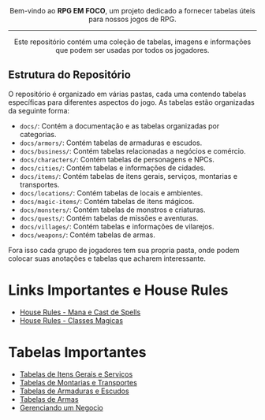 <center> Bem-vindo ao <b>RPG EM FOCO</b>, um projeto dedicado a fornecer tabelas úteis para nossos jogos de RPG.</center>
<hr>
<center> Este repositório contém uma coleção de tabelas, imagens e informações que podem ser usadas por todos os jogadores. </center>

## Estrutura do Repositório

O repositório é organizado em várias pastas, cada uma contendo tabelas específicas para diferentes aspectos do jogo. As tabelas estão organizadas da seguinte forma:

* `docs/`: Contém a documentação e as tabelas organizadas por categorias.
* `docs/armors/`: Contém tabelas de armaduras e escudos.
* `docs/business/`: Contém tabelas relacionadas a negócios e comércio.
* `docs/characters/`: Contém tabelas de personagens e NPCs.
* `docs/cities/`: Contém tabelas e informações de cidades.
* `docs/items/`: Contém tabelas de itens gerais, serviços, montarias e transportes.
* `docs/locations/`: Contém tabelas de locais e ambientes.
* `docs/magic-items/`: Contém tabelas de itens mágicos.
* `docs/monsters/`: Contém tabelas de monstros e criaturas.
* `docs/quests/`: Contém tabelas de missões e aventuras.
* `docs/villages/`: Contém tabelas e informações de vilarejos.
* `docs/weapons/`: Contém tabelas de armas.

Fora isso cada grupo de jogadores tem sua propria pasta, onde podem colocar suas anotações e tabelas que acharem interessante.

# Links Importantes e House Rules

* [House Rules - Mana e Cast de Spells](./docs/house-rules/spell-cast.md)
* [House Rules - Classes Magicas](./docs/house-rules/magic-class.md)

# Tabelas Importantes

* [Tabelas de Itens Gerais e Serviços](./docs/items/index.md)
* [Tabelas de Montarias e Transportes](./docs/items/mounts-transport-index.md)
* [Tabelas de Armaduras e Escudos](./docs/armors/index.md)
* [Tabelas de Armas](./docs/weapons/index.md)
* [Gerenciando um Negocio](./docs/business/index.md)

